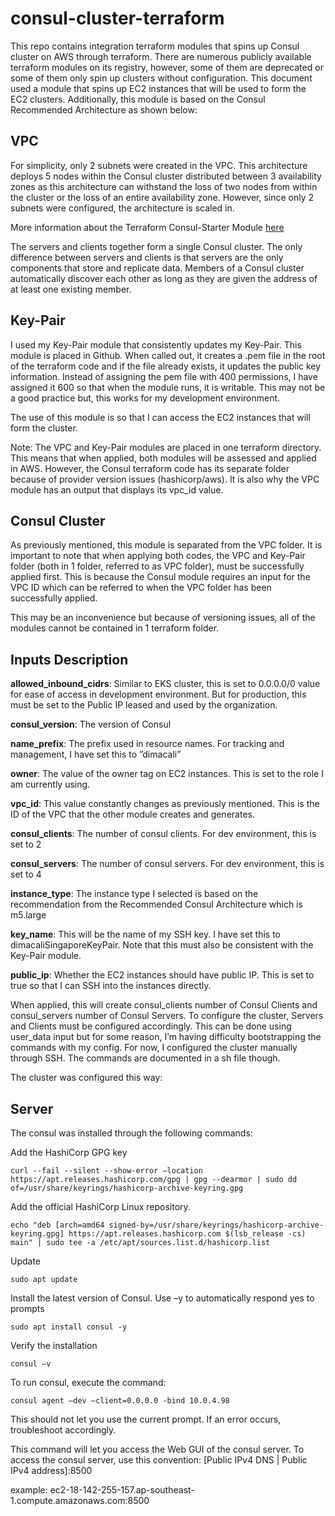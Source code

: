 # consul-cluster-terraform
This repo contains integration terraform modules that spins up Consul cluster on AWS through terraform.
There are numerous publicly available terraform modules on its registry, however, some of them are deprecated or some of them only spin up clusters without configuration. This document used a module that spins up EC2 instances that will be used to form the EC2 clusters. Additionally, this module is based on the Consul Recommended Architecture as shown below:

## VPC ##

For simplicity, only 2 subnets were created in the VPC.
This architecture deploys 5 nodes within the Consul cluster distributed between 3 availability zones as this architecture can withstand the loss of two nodes from within the cluster or the loss of an entire availability zone. However, since only 2 subnets were configured, the architecture is scaled in.

More information about the Terraform Consul-Starter Module [here](https://registry.terraform.io/modules/hashicorp/consul-starter/aws/latest "Google's Homepage")

The servers and clients together form a single Consul cluster. The only difference between servers and clients is that servers are the only components that store and replicate data. Members of a Consul cluster automatically discover each other as long as they are given the address of at least one existing member.

## Key-Pair ##

I used my Key-Pair module that consistently updates my Key-Pair. This module is placed in Github. When called out, it creates a .pem file in the root of the terraform code and if the file already exists, it updates the public key information. Instead of assigning the pem file with 400 permissions, I have assigned it 600 so that when the module runs, it is writable. This may not be a good practice but, this works for my development environment.

The use of this module is so that I can access the EC2 instances that will form the cluster. 

Note: The VPC and Key-Pair modules are placed in one terraform directory. This means that when applied, both modules will be assessed and applied in AWS. However, the Consul terraform code has its separate folder because of provider version issues (hashicorp/aws). It is also why the VPC module has an output that displays its vpc_id value.

## Consul Cluster ##

As previously mentioned, this module is separated from the VPC folder. It is important to note that when applying both codes, the VPC and Key-Pair folder (both in 1 folder, referred to as VPC folder), must be successfully applied first. This is because the Consul module requires an input for the VPC ID which can be referred to when the VPC folder has been successfully applied. 

This may be an inconvenience but because of versioning issues, all of the modules cannot be contained in 1 terraform folder.

## Inputs Description ##

**allowed_inbound_cidrs**:	Similar to EKS cluster, this is set to 0.0.0.0/0 value for ease of access in development environment. But for production, this must be set to the Public IP leased and used by the organization. 

**consul_version**:		The version of Consul 

**name_prefix**:		The prefix used in resource names. For tracking and management, I have set this to ”dimacali” 

**owner**:			The value of the owner tag on EC2 instances. This is set to the role I am currently using. 

**vpc_id**:			This value constantly changes as previously mentioned. This is the ID of the VPC that the other module creates and generates. 

**consul_clients**:		The number of consul clients. For dev environment, this is set to 2 

**consul_servers**:		The number of consul servers. For dev environment, this is set to 4 

**instance_type**:		The instance type I selected is based on the recommendation from the Recommended Consul Architecture which is m5.large

**key_name**:			This will be the name of my SSH key. I have set this to dimacaliSingaporeKeyPair. Note that this must also be consistent with the Key-Pair module.

**public_ip**:			Whether the EC2 instances should have public IP. This is set to true so that I can SSH into the instances directly.

When applied, this will create consul_clients number of Consul Clients and consul_servers number of Consul Servers. To configure the cluster, Servers and Clients must be configured accordingly. This can be done using user_data input but for some reason, I’m having difficulty bootstrapping the commands with my config. For now, I configured the cluster manually through SSH. The commands are documented in a sh file though. 

The cluster was configured this way:

## Server ##

The consul was installed through the following commands: 

Add the HashiCorp GPG key 

    curl --fail --silent --show-error –location https://apt.releases.hashicorp.com/gpg | gpg --dearmor | sudo dd of=/usr/share/keyrings/hashicorp-archive-keyring.gpg 

Add the official HashiCorp Linux repository. 

    echo "deb [arch=amd64 signed-by=/usr/share/keyrings/hashicorp-archive-keyring.gpg] https://apt.releases.hashicorp.com $(lsb_release -cs) main" | sudo tee -a /etc/apt/sources.list.d/hashicorp.list 

Update 

    sudo apt update 


Install the latest version of Consul. Use –y to automatically respond yes to prompts 

    sudo apt install consul -y 

Verify the installation 

    consul –v

To run consul, execute the command: 

    consul agent –dev –client=0.0.0.0 -bind 10.0.4.98 

This should not let you use the current prompt. If an error occurs, troubleshoot accordingly. 

This command will let you access the Web GUI of the consul server. To access the consul server, use this convention: [Public IPv4 DNS | Public IPv4 address]:8500 

example: ec2-18-142-255-157.ap-southeast-1.compute.amazonaws.com:8500 